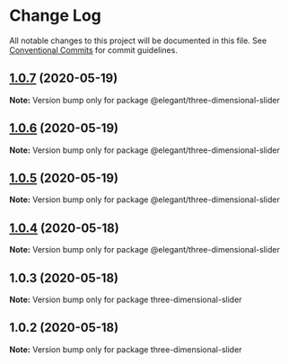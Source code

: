 # Change Log

All notable changes to this project will be documented in this file.
See [Conventional Commits](https://conventionalcommits.org) for commit guidelines.

## [1.0.7](https://github.com/lionel8/vue-cartoon/compare/v1.0.6...v1.0.7) (2020-05-19)

**Note:** Version bump only for package @elegant/three-dimensional-slider





## [1.0.6](https://github.com/lionel8/vue-cartoon/compare/v1.0.5...v1.0.6) (2020-05-19)

**Note:** Version bump only for package @elegant/three-dimensional-slider





## [1.0.5](https://github.com/lionel8/vue-cartoon/compare/v1.0.4...v1.0.5) (2020-05-19)

**Note:** Version bump only for package @elegant/three-dimensional-slider





## [1.0.4](https://github.com/lionel8/vue-cartoon/compare/v1.0.3...v1.0.4) (2020-05-18)

**Note:** Version bump only for package @elegant/three-dimensional-slider





## 1.0.3 (2020-05-18)

**Note:** Version bump only for package three-dimensional-slider





## 1.0.2 (2020-05-18)

**Note:** Version bump only for package three-dimensional-slider
